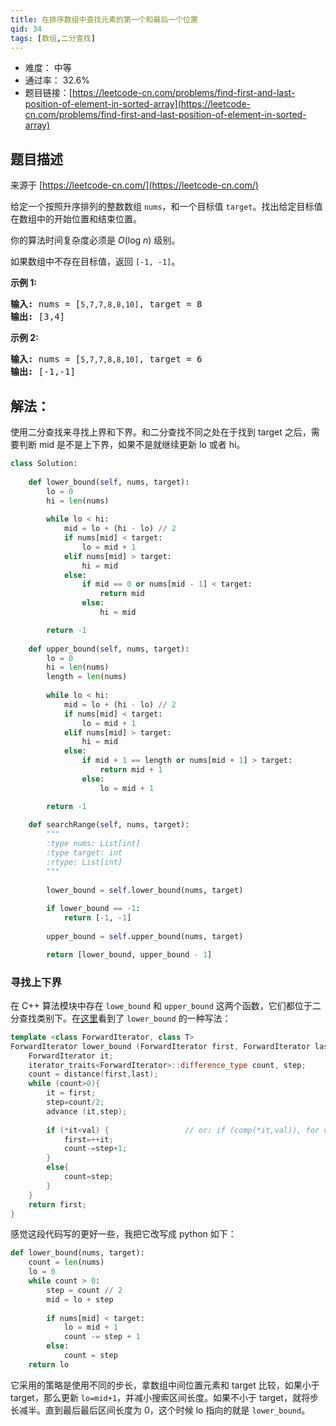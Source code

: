 ```yaml
---
title: 在排序数组中查找元素的第一个和最后一个位置
qid: 34
tags: [数组,二分查找]
---
```



- 难度： 中等
- 通过率： 32.6%
- 题目链接：[https://leetcode-cn.com/problems/find-first-and-last-position-of-element-in-sorted-array](https://leetcode-cn.com/problems/find-first-and-last-position-of-element-in-sorted-array)


## 题目描述

来源于 [https://leetcode-cn.com/](https://leetcode-cn.com/)

<p>给定一个按照升序排列的整数数组 <code>nums</code>，和一个目标值 <code>target</code>。找出给定目标值在数组中的开始位置和结束位置。</p>

<p>你的算法时间复杂度必须是&nbsp;<em>O</em>(log <em>n</em>) 级别。</p>

<p>如果数组中不存在目标值，返回&nbsp;<code>[-1, -1]</code>。</p>

<p><strong>示例 1:</strong></p>

<pre><strong>输入:</strong> nums = [<code>5,7,7,8,8,10]</code>, target = 8
<strong>输出:</strong> [3,4]</pre>

<p><strong>示例&nbsp;2:</strong></p>

<pre><strong>输入:</strong> nums = [<code>5,7,7,8,8,10]</code>, target = 6
<strong>输出:</strong> [-1,-1]</pre>


## 解法：

使用二分查找来寻找上界和下界。和二分查找不同之处在于找到 target 之后，需要判断 mid 是不是上下界，如果不是就继续更新 lo 或者 hi。

```python
class Solution:
    
    def lower_bound(self, nums, target):
        lo = 0
        hi = len(nums)
        
        while lo < hi:
            mid = lo + (hi - lo) // 2
            if nums[mid] < target:
                lo = mid + 1
            elif nums[mid] > target:
                hi = mid
            else:
                if mid == 0 or nums[mid - 1] < target:
                    return mid
                else:
                    hi = mid

        return -1
    
    def upper_bound(self, nums, target):
        lo = 0
        hi = len(nums)
        length = len(nums)
        
        while lo < hi:
            mid = lo + (hi - lo) // 2
            if nums[mid] < target:
                lo = mid + 1
            elif nums[mid] > target:
                hi = mid
            else:
                if mid + 1 == length or nums[mid + 1] > target:
                    return mid + 1
                else:
                    lo = mid + 1

        return -1
    
    def searchRange(self, nums, target):
        """
        :type nums: List[int]
        :type target: int
        :rtype: List[int]
        """
        
        lower_bound = self.lower_bound(nums, target)
        
        if lower_bound == -1:
            return [-1, -1]
        
        upper_bound = self.upper_bound(nums, target)

        return [lower_bound, upper_bound - 1]
```

### 寻找上下界

在 C++ 算法模块中存在 `lowe_bound` 和 `upper_bound` 这两个函数，它们都位于二分查找类别下。在[这里](http://www.cplusplus.com/reference/algorithm/lower_bound/)看到了 `lower_bound` 的一种写法：

```c++
template <class ForwardIterator, class T>
ForwardIterator lower_bound (ForwardIterator first, ForwardIterator last, const T& val){
    ForwardIterator it;
    iterator_traits<ForwardIterator>::difference_type count, step;
    count = distance(first,last);
    while (count>0){
        it = first;
        step=count/2;
        advance (it,step);
        
        if (*it<val) {                 // or: if (comp(*it,val)), for version (2)
            first=++it;
            count-=step+1;
        }
        else{
            count=step;
        }
    }
    return first;
}
```

感觉这段代码写的更好一些，我把它改写成 python 如下： 

```python
def lower_bound(nums, target):
    count = len(nums)
    lo = 0
    while count > 0:
        step = count // 2
        mid = lo + step
        
        if nums[mid] < target:
            lo = mid + 1
            count -= step + 1
        else:
            count = step
    return lo
```

它采用的策略是使用不同的步长，拿数组中间位置元素和 target 比较，如果小于 target，那么更新 `lo=mid+1`，并减小搜索区间长度。如果不小于 target，就将步长减半。直到最后最后区间长度为 0，这个时候 lo 指向的就是 `lower_bound`。

